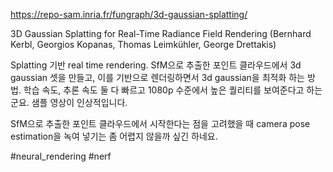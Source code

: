https://repo-sam.inria.fr/fungraph/3d-gaussian-splatting/

3D Gaussian Splatting for Real-Time Radiance Field Rendering (Bernhard Kerbl, Georgios Kopanas, Thomas Leimkühler, George Drettakis)

Splatting 기반 real time rendering. SfM으로 추출한 포인트 클라우드에서 3d gaussian 셋을 만들고, 이를 기반으로 렌더링하면서 3d gaussian을 최적화 하는 방법. 학습 속도, 추론 속도 둘 다 빠르고 1080p 수준에서 높은 퀄리티를 보여준다고 하는군요. 샘플 영상이 인상적입니다.

SfM으로 추출한 포인트 클라우드에서 시작한다는 점을 고려했을 때 camera pose estimation을 녹여 넣기는 좀 어렵지 않을까 싶긴 하네요.

#neural_rendering #nerf 